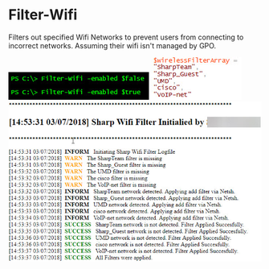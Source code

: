 # Filter-Wifi
Filters out specified Wifi Networks to prevent users from connecting to incorrect networks. Assuming their wifi isn't managed by GPO.

![SCREENSHOT](1.jpg)
![SCREENSHOT](2.jpg)
![SCREENSHOT](3.jpg)
